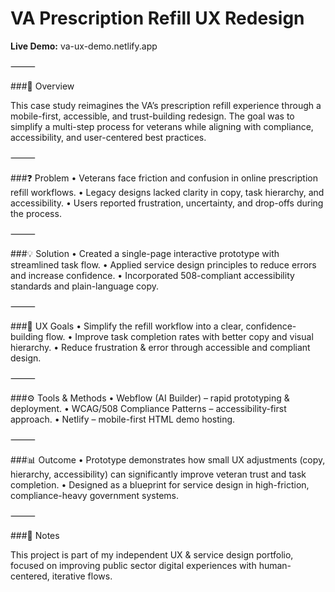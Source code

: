 # VA Prescription Refill UX Redesign

**Live Demo:** va-ux-demo.netlify.app

⸻

###📌 Overview

This case study reimagines the VA’s prescription refill experience through a mobile-first, accessible, and trust-building redesign.
The goal was to simplify a multi-step process for veterans while aligning with compliance, accessibility, and user-centered best practices.

⸻

###❓ Problem
	•	Veterans face friction and confusion in online prescription refill workflows.
	•	Legacy designs lacked clarity in copy, task hierarchy, and accessibility.
	•	Users reported frustration, uncertainty, and drop-offs during the process.

⸻

###💡 Solution
	•	Created a single-page interactive prototype with streamlined task flow.
	•	Applied service design principles to reduce errors and increase confidence.
	•	Incorporated 508-compliant accessibility standards and plain-language copy.

⸻

###🎯 UX Goals
	•	Simplify the refill workflow into a clear, confidence-building flow.
	•	Improve task completion rates with better copy and visual hierarchy.
	•	Reduce frustration & error through accessible and compliant design.

⸻

###⚙️ Tools & Methods
	•	Webflow (AI Builder) – rapid prototyping & deployment.
	•	WCAG/508 Compliance Patterns – accessibility-first approach.
	•	Netlify – mobile-first HTML demo hosting.

⸻

###📊 Outcome
	•	Prototype demonstrates how small UX adjustments (copy, hierarchy, accessibility) can significantly improve veteran trust and task completion.
	•	Designed as a blueprint for service design in high-friction, compliance-heavy government systems.

⸻

###📝 Notes

This project is part of my independent UX & service design portfolio, focused on improving public sector digital experiences with human-centered, iterative flows.
